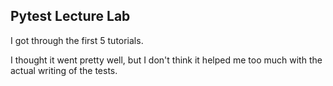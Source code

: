 ## Pytest Lecture Lab

I got through the first 5 tutorials.

I thought it went pretty well, but I don't think it helped me too much with the actual writing of the tests. 
